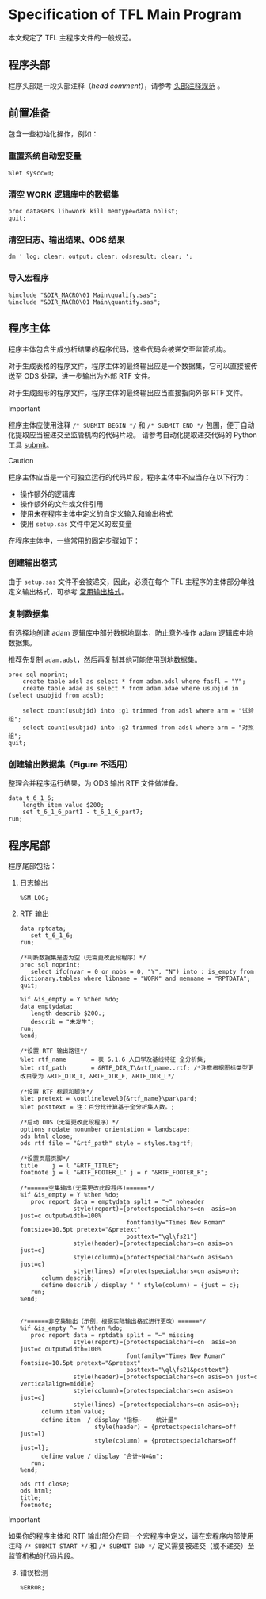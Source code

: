 # Specification of TFL Main Program

本文规定了 TFL 主程序文件的一般规范。

## 程序头部

程序头部是一段头部注释（_head comment_），请参考 [头部注释规范](./Specification%20of%20header%20comment.md) 。

## 前置准备

包含一些初始化操作，例如：

### 重置系统自动宏变量

```sas
%let syscc=0;
```

### 清空 WORK 逻辑库中的数据集

```sas
proc datasets lib=work kill memtype=data nolist;
quit;
```

### 清空日志、输出结果、ODS 结果

```sas
dm ' log; clear; output; clear; odsresult; clear; ';
```

### 导入宏程序

```sas
%include "&DIR_MACRO\01 Main\qualify.sas";
%include "&DIR_MACRO\01 Main\quantify.sas";
```

## 程序主体

程序主体包含生成分析结果的程序代码，这些代码会被递交至监管机构。

对于生成表格的程序文件，程序主体的最终输出应是一个数据集，它可以直接被传送至 ODS 处理，进一步输出为外部 RTF 文件。

对于生成图形的程序文件，程序主体的最终输出应当直接指向外部 RTF 文件。

> [!IMPORTANT]
>
> 程序主体应使用注释 `/* SUBMIT BEGIN */` 和 `/* SUBMIT END */` 包围，便于自动化提取应当被递交至监管机构的代码片段。
> 请参考自动化提取递交代码的 Python 工具 [submit](https://github.com/smjc-org/py-submit)。

> [!CAUTION]
>
> 程序主体应当是一个可独立运行的代码片段，程序主体中不应当存在以下行为：
>
> - 操作额外的逻辑库
> - 操作额外的文件或文件引用
> - 使用未在程序主体中定义的自定义输入和输出格式
> - 使用 `setup.sas` 文件中定义的宏变量

在程序主体中，一些常用的固定步骤如下：

### 创建输出格式

由于 `setup.sas` 文件不会被递交，因此，必须在每个 TFL 主程序的主体部分单独定义输出格式，可参考 [常用输出格式](https://github.com/smjc-org/cheatlist/blob/main/src/format.md)。

### 复制数据集

有选择地创建 adam 逻辑库中部分数据地副本，防止意外操作 adam 逻辑库中地数据集。

推荐先复制 `adam.adsl`，然后再复制其他可能使用到地数据集。

```sas
proc sql noprint;
    create table adsl as select * from adam.adsl where fasfl = "Y";
    create table adae as select * from adam.adae where usubjid in (select usubjid from adsl);

    select count(usubjid) into :g1 trimmed from adsl where arm = "试验组";
    select count(usubjid) into :g2 trimmed from adsl where arm = "对照组";
quit;
```

### 创建输出数据集（Figure 不适用）

整理合并程序运行结果，为 ODS 输出 RTF 文件做准备。

```sas
data t_6_1_6;
    length item value $200;
    set t_6_1_6_part1 - t_6_1_6_part7;
run;
```

## 程序尾部

程序尾部包括：

1. 日志输出

   ```sas
   %SM_LOG;
   ```

2. RTF 输出

   ```sas
   data rptdata;
      set t_6_1_6;
   run;

   /*判断数据集是否为空（无需更改此段程序）*/
   proc sql noprint;
      select ifc(nvar = 0 or nobs = 0, "Y", "N") into : is_empty from dictionary.tables where libname = "WORK" and memname = "RPTDATA";
   quit;

   %if &is_empty = Y %then %do;
   data emptydata;
      length describ $200.;
      describ = "未发生";
   run;
   %end;

   /*设置 RTF 输出路径*/
   %let rtf_name       = 表 6.1.6 人口学及基线特征 全分析集;
   %let rtf_path       = &RTF_DIR_T\&rtf_name..rtf; /*注意根据图标类型更改目录为 &RTF_DIR_T, &RTF_DIR_F, &RTF_DIR_L*/

   /*设置 RTF 标题和脚注*/
   %let pretext = \outlinelevel0{&rtf_name}\par\pard;
   %let posttext = 注：百分比计算基于全分析集人数。;

   /*启动 ODS（无需更改此段程序）*/
   options nodate nonumber orientation = landscape;
   ods html close;
   ods rtf file = "&rtf_path" style = styles.tagrtf;

   /*设置页眉页脚*/
   title    j = l "&RTF_TITLE";
   footnote j = l "&RTF_FOOTER_L" j = r "&RTF_FOOTER_R";

   /*======空集输出(无需更改此段程序)======*/
   %if &is_empty = Y %then %do;
      proc report data = emptydata split = "~" noheader
                  style(report)={protectspecialchars=on  asis=on  just=c outputwidth=100%
                                 fontfamily="Times New Roman" fontsize=10.5pt pretext="&pretext"
                                 posttext="\ql\fs21"}
                  style(header)={protectspecialchars=on asis=on just=c}
                  style(column)={protectspecialchars=on asis=on just=c}
                  style(lines) ={protectspecialchars=on asis=on};
         column describ;
         define describ / display " " style(column) = {just = c};
      run;
   %end;


   /*======非空集输出（示例，根据实际输出格式进行更改）======*/
   %if &is_empty ^= Y %then %do;
      proc report data = rptdata split = "~" missing
                  style(report)={protectspecialchars=on  asis=on  just=c outputwidth=100%
                                 fontfamily="Times New Roman" fontsize=10.5pt pretext="&pretext"
                                 posttext="\ql\fs21&posttext"}
                  style(header)={protectspecialchars=on asis=on just=c verticalalign=middle}
                  style(column)={protectspecialchars=on asis=on just=c}
                  style(lines) ={protectspecialchars=on asis=on};
         column item value;
         define item  / display "指标~    统计量"
                        style(header) = {protectspecialchars=off just=l}
                        style(column) = {protectspecialchars=off just=l};
         define value / display "合计~N=&n";
      run;
   %end;

   ods rtf close;
   ods html;
   title;
   footnote;
   ```

> [!IMPORTANT]
> 如果你的程序主体和 RTF 输出部分在同一个宏程序中定义，请在宏程序内部使用注释 `/* SUBMIT START */` 和 `/* SUBMIT END */` 定义需要被递交（或不递交）至监管机构的代码片段。

3. 错误检测

   ```sas
   %ERROR;
   ```
